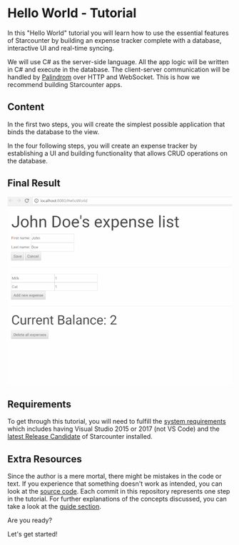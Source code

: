 # Hello World - Tutorial

In this "Hello World" tutorial you will learn how to use the essential features of Starcounter by building an expense tracker complete with a database, interactive UI and real-time syncing.

We will use C\# as the server-side language. All the app logic will be written in C\# and execute in the database. The client-server communication will be handled by [Palindrom](../guides/web-apps/palindrom.md) over HTTP and WebSocket. This is how we recommend building Starcounter apps.

## Content

In the first two steps, you will create the simplest possible application that binds the database to the view.

In the four following steps, you will create an expense tracker by establishing a UI and building functionality that allows CRUD operations on the database.

## Final Result



![Final result](../.gitbook/assets/resizedpart6.gif)

## Requirements

To get through this tutorial, you will need to fulfill the [system requirements](http://starcounter.io/download/) which includes having Visual Studio 2015 or 2017 \(not VS Code\) and the [latest Release Candidate](http://downloads.starcounter.com/download) of Starcounter installed.

## Extra Resources

Since the author is a mere mortal, there might be mistakes in the code or text. If you experience that something doesn't work as intended, you can look at the [source code](https://github.com/StarcounterApps/HelloWorld). Each commit in this repository represents one step in the tutorial. For further explanations of the concepts discussed, you can take a look at the [guide section](../guides/).

Are you ready?

Let's get started!

